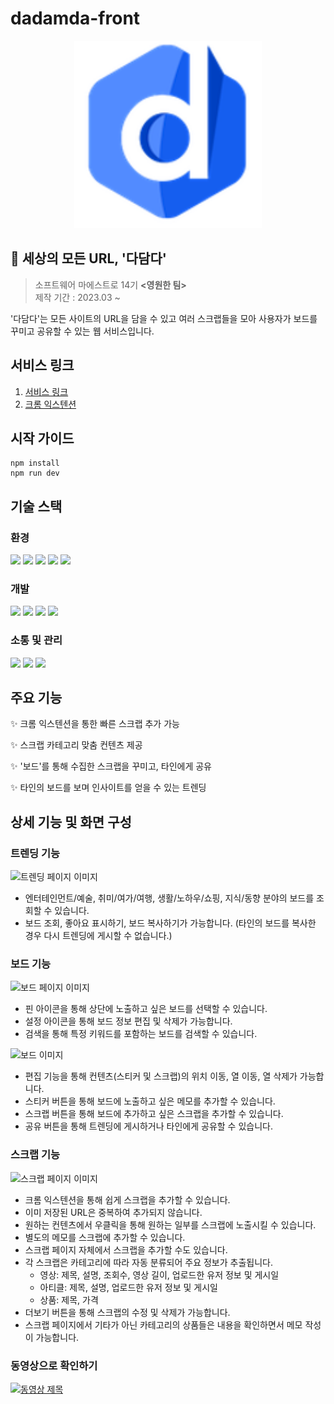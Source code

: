 # dadamda-front
<center><img src="./public/dadamda-logo128.png" width="300" height="300"></center>

## 📰 세상의 모든 URL, '다담다'
> 소프트웨어 마에스트로 14기 <b><영원한 팀></b> <br/>
제작 기간 : 2023.03 ~

'다담다'는 모든 사이트의 URL을 담을 수 있고 여러 스크랩들을 모아 사용자가 보드를 꾸미고 공유할 수 있는 웹 서비스입니다.

## 서비스 링크

1. [서비스 링크](https://dadamda.me/)
2. [크롬 익스텐션](https://chrome.google.com/webstore/detail/dadamda/kgaiabolccidmgihificdfaimdlfmcfj?hl=ko)

## 시작 가이드
```
npm install
npm run dev
```

## 기술 스택
### 환경
<div style='display: flex, gap: 5px'>
<img src="https://img.shields.io/badge/VSCode-007ACC?style=flat&logo=visualstudiocode&logoColor=white"/>
<img src="https://img.shields.io/badge/Git-F05032?style=flat&logo=git&logoColor=white"/>
<img src="https://img.shields.io/badge/Github-181717?style=flat&logo=github&logoColor=white"/>
<img src="https://img.shields.io/badge/Vite-646CFF?style=flat&logo=vite&logoColor=white"/>
<img src="https://img.shields.io/badge/Storybook-FF4785?style=flat&logo=storybook&logoColor=white"/>
</div>

   ### 개발
   <div style='display: flex, gap: 5px'>
<img src="https://img.shields.io/badge/React-61DAFB?style=flat&logo=react&logoColor=black"/>
 <img src="https://img.shields.io/badge/TypeScript-3178C6?style=flat&logo=TypeScript&logoColor=white"/>
  <img src="https://img.shields.io/badge/MaterialUI-007FFF?style=flat&logo=Mui&logoColor=white"/>
  <img src="https://img.shields.io/badge/Styled-Components-DB7093?style=flat&logo=styled-components&logoColor=white"/>
  </div>

   ### 소통 및 관리
   <div style='display: flex, gap: 5px'>
<img src="https://img.shields.io/badge/Discord-5865F2?style=flat&logo=discord&logoColor=white"/>
 <img src="https://img.shields.io/badge/Jira-0052CC?style=flat&logo=jira&logoColor=white"/>
  <img src="https://img.shields.io/badge/Confluence-172B4D?style=flat&logo=confluence&logoColor=white"/>
  </div>

## 주요 기능
✨ 크롬 익스텐션을 통한 빠른 스크랩 추가 가능

✨ 스크랩 카테고리 맞춤 컨텐츠 제공

✨ '보드'를 통해 수집한 스크랩을 꾸미고, 타인에게 공유

✨ 타인의 보드를 보며 인사이트를 얻을 수 있는 트렌딩

## 상세 기능 및 화면 구성
### 트렌딩 기능
![트렌딩 페이지 이미지](https://github.com/SWM-team-forever/dadamda-frontend/assets/83866983/0cb4de4b-1496-4a6e-805a-ba7e38f9f25d)
- 엔터테인먼트/예술, 취미/여가/여행, 생활/노하우/쇼핑, 지식/동향 분야의 보드를 조회할 수 있습니다.
- 보드 조회, 좋아요 표시하기, 보드 복사하기가 가능합니다. (타인의 보드를 복사한 경우 다시 트렌딩에 게시할 수 없습니다.)
### 보드 기능
![보드 페이지 이미지](https://github.com/SWM-team-forever/dadamda-frontend/assets/83866983/95d7a158-75fa-462b-8239-56fd0fa56ace)
- 핀 아이콘을 통해 상단에 노출하고 싶은 보드를 선택할 수 있습니다.
- 설정 아이콘을 통해 보드 정보 편집 및 삭제가 가능합니다.
- 검색을 통해 특정 키워드를 포함하는 보드를 검색할 수 있습니다.


![보드 이미지](https://github.com/SWM-team-forever/dadamda-frontend/assets/83866983/5d8bfc41-9bcb-4a4d-9b9a-b0e775d6d82e)
- 편집 기능을 통해 컨텐츠(스티커 및 스크랩)의 위치 이동, 열 이동, 열 삭제가 가능합니다.
- 스티커 버튼을 통해 보드에 노출하고 싶은 메모를 추가할 수 있습니다.
- 스크랩 버튼을 통해 보드에 추가하고 싶은 스크랩을 추가할 수 있습니다.
- 공유 버튼을 통해 트렌딩에 게시하거나 타인에게 공유할 수 있습니다.
### 스크랩 기능
![스크랩 페이지 이미지](https://github.com/SWM-team-forever/dadamda-frontend/assets/83866983/fc4fc766-6518-4777-9c54-743921f76d4f)
- 크롬 익스텐션을 통해 쉽게 스크랩을 추가할 수 있습니다.
- 이미 저장된 URL은 중복하여 추가되지 않습니다.
- 원하는 컨텐츠에서 우클릭을 통해 원하는 일부를 스크랩에 노출시킬 수 있습니다.
- 별도의 메모를 스크랩에  추가할 수 있습니다.
- 스크랩 페이지 자체에서 스크랩을 추가할 수도 있습니다.
- 각 스크랩은 카테고리에 따라 자동 분류되어 주요 정보가 추출됩니다.
  - 영상: 제목, 설명, 조회수, 영상 길이, 업로드한 유저 정보 및 게시일
  - 아티클: 제목, 설명, 업로드한 유저 정보 및 게시일
  - 상품: 제목, 가격
- 더보기 버튼을 통해 스크랩의 수정 및 삭제가 가능합니다.
- 스크랩 페이지에서 기타가 아닌 카테고리의 상품들은 내용을 확인하면서 메모 작성이 가능합니다.

### 동영상으로 확인하기
[![동영상 제목](https://img.youtube.com/vi/uYIQj-_aNZc/0.jpg)](https://www.youtube.com/watch?v=uYIQj-_aNZc)



